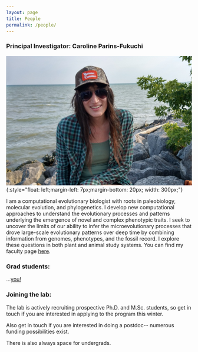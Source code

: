 ```yaml
---
layout: page
title: People
permalink: /people/
---
```



### Principal Investigator: Caroline Parins-Fukuchi

![cpf](/assets/img/CPF_crop.jpg){:style="float: left;margin-left: 7px;margin-bottom: 20px; width: 300px;"}  

I am a computational evolutionary biologist with roots in paleobiology, molecular evolution, and phylogenetics. I develop new computational approaches to understand the evolutionary processes and patterns underlying the emergence of novel and complex phenotypic traits. I seek to uncover the limits of our ability to infer the microevolutionary processes that drove large-scale evolutionary patterns over deep time by combining information from genomes, phenotypes, and the fossil record. I explore these questions in both plant and animal study systems. You can find my faculty page [here](https://eeb.utoronto.ca/profile/parins-fukuchi-caroline/).

### Grad students:

...[you!](mailto:c.parinsfukuchi@utoronto.ca) 

### Joining the lab:

The lab is actively recruiting prospective Ph.D. and M.Sc. students, so get in touch if you are interested in applying to the program this winter. 

Also get in touch if you are interested in doing a postdoc-- numerous funding possibilities exist.

There is also always space for undergrads. 

